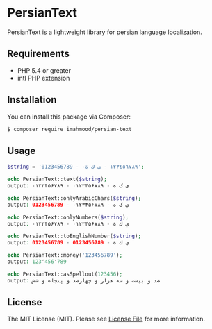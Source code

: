 # PersianText
PersianText is a lightweight library for persian language localization.

## Requirements
* PHP 5.4 or greater
* intl PHP extension

## Installation
You can install this package via Composer:

``` bash
$ composer require imahmood/persian-text
```

## Usage

``` php
$string = '0123456789 - ۰١٢٣٤٥٦٧٨٩ - ي ك ة';

echo PersianText::text($string);
output: ۰۱۲۳۴۵۶۷۸۹ - ۰۱۲۳۴۵۶۷۸۹ - ی ک ه

echo PersianText::onlyArabicChars($string);
output: 0123456789 - ۰۱۲۳۴۵۶۷۸۹ - ی ک ه

echo PersianText::onlyNumbers($string);
output: ۰۱۲۳۴۵۶۷۸۹ - ۰۱۲۳۴۵۶۷۸۹ - ي ك ة

echo PersianText::toEnglishNumber($string);
output: 0123456789 - 0123456789 - ي ك ة

echo PersianText::money('123456789');
output: 123٬456٬789

echo PersianText::asSpellout(123456);
output: صد و بیست و سه هزار و چهارصد و پنجاه و شش
```

## License

The MIT License (MIT). Please see [License File](LICENSE.md) for more information.
